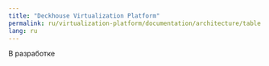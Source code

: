 ```yaml
---
title: "Deckhouse Virtualization Platform"
permalink: ru/virtualization-platform/documentation/architecture/table.html
lang: ru
---
```


В разработке
